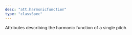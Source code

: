 ```yaml
---
desc: "att.harmonicfunction"
type: "classSpec"
---
```


Attributes describing the harmonic function of a single pitch.